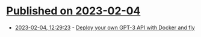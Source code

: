 # [Published on 2023-02-04](index.md)

* [2023-02-04, 12:29:23](https://news.ycombinator.com/item?id=34653965) - [Deploy your own GPT-3 API with Docker and fly](https://github.com/queercat/gpt-api-docker)
